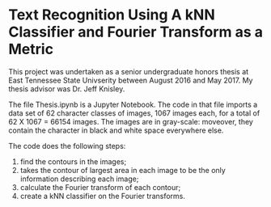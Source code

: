 # Text Recognition Using A kNN Classifier and Fourier Transform as a Metric

This project was undertaken as a senior undergraduate honors thesis at East Tennessee State Univserity between August 2016 and May 2017. My thesis advisor was Dr. Jeff Knisley.

The file Thesis.ipynb is a Jupyter Notebook. The code in that file imports a data set of 62 character classes of images, 1067 images each, for a total of 62 X 1067 = 66154 images. The images are in gray-scale: moveover, they contain the character in black and white space everywhere else. 

The code does the following steps:
  1) find the contours in the images;
  2) takes the contour of largest area in each image to be the only information describing each image;
  3) calculate the Fourier transform of each contour;
  4) create a kNN classifier on the Fourier transforms.
